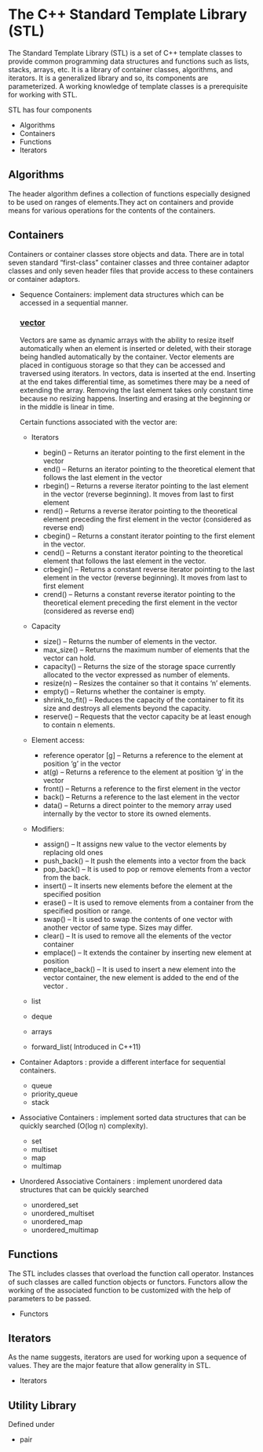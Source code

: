# The C++ Standard Template Library (STL)
The Standard Template Library (STL) is a set of C++ template classes to provide common programming data structures and functions such as lists, stacks, arrays, etc. It is a library of container classes, algorithms, and iterators. It is a generalized library and so, its components are parameterized. A working knowledge of template classes is a prerequisite for working with STL.

STL has four components

* Algorithms
* Containers
* Functions
* Iterators

## Algorithms
The header algorithm defines a collection of functions especially designed to be used on ranges of elements.They act on containers and provide means for various operations for the contents of the containers.

## Containers

Containers or container classes store objects and data. There are in total seven standard “first-class” container classes and three container adaptor classes and only seven header files that provide access to these containers or container adaptors.

* Sequence Containers: implement data structures which can be accessed in a sequential manner.
  ### [vector](Vector.md)
  
  Vectors are same as dynamic arrays with the ability to resize itself automatically when an element is inserted or deleted, with their storage being handled automatically by the container. Vector elements are placed in contiguous storage so that they can be accessed and traversed using iterators. In vectors, data is inserted at the end. Inserting at the end takes differential time, as sometimes there may be a need of extending the array. Removing the last element takes only constant time because no resizing happens. Inserting and erasing at the beginning or in the middle is linear in time.

  Certain functions associated with the vector are:
    * Iterators
        * begin() – Returns an iterator pointing to the first element in the vector
        * end() – Returns an iterator pointing to the theoretical element that follows the last element in the vector
        * rbegin() – Returns a reverse iterator pointing to the last element in the vector (reverse beginning). It moves from last to first element
        * rend() – Returns a reverse iterator pointing to the theoretical element preceding the first element in the vector (considered as reverse end)
        * cbegin() – Returns a constant iterator pointing to the first element in the vector.
        * cend() – Returns a constant iterator pointing to the theoretical element that follows the last element in the vector.
        * crbegin() – Returns a constant reverse iterator pointing to the last element in the vector (reverse beginning). It moves from last to first element
        * crend() – Returns a constant reverse iterator pointing to the theoretical element preceding the first element in the vector (considered as reverse end)

    * Capacity
    
        * size() – Returns the number of elements in the vector.
        * max_size() – Returns the maximum number of elements that the vector can hold.
        * capacity() – Returns the size of the storage space currently allocated to the vector expressed as number of elements.
        * resize(n) – Resizes the container so that it contains ‘n’ elements.
        * empty() – Returns whether the container is empty.
        * shrink_to_fit() – Reduces the capacity of the container to fit its size and destroys all elements beyond the capacity.
        * reserve() – Requests that the vector capacity be at least enough to contain n elements.

    * Element access:

        * reference operator [g] – Returns a reference to the element at position ‘g’ in the vector
        * at(g) – Returns a reference to the element at position ‘g’ in the vector
        * front() – Returns a reference to the first element in the vector
        * back() – Returns a reference to the last element in the vector
        * data() – Returns a direct pointer to the memory array used internally by the vector to store its owned elements.

  * Modifiers:

      * assign() – It assigns new value to the vector elements by replacing old ones
      * push_back() – It push the elements into a vector from the back
      * pop_back() – It is used to pop or remove elements from a vector from the back.
      * insert() – It inserts new elements before the element at the specified position
      * erase() – It is used to remove elements from a container from the specified position or range.
      * swap() – It is used to swap the contents of one vector with another vector of same type. Sizes may differ.
      * clear() – It is used to remove all the elements of the vector container
      * emplace() – It extends the container by inserting new element at position
      * emplace_back() – It is used to insert a new element into the vector container, the new element is added to the end of the vector
.
  
  * list
  * deque
  * arrays
  * forward_list( Introduced in C++11)
* Container Adaptors : provide a different interface for sequential containers.
  * queue
  * priority_queue
  * stack
* Associative Containers : implement sorted data structures that can be quickly searched (O(log n) complexity).
  * set
  * multiset
  * map
  * multimap
* Unordered Associative Containers : implement unordered data structures that can be quickly searched
  * unordered_set 
  * unordered_multiset
  * unordered_map
  * unordered_multimap

## Functions

The STL includes classes that overload the function call operator. Instances of such classes are called function objects or functors. Functors allow the working of the associated function to be customized with the help of parameters to be passed.

* Functors

## Iterators

As the name suggests, iterators are used for working upon a sequence of values. They are the major feature that allow generality in STL.

* Iterators

## Utility Library

Defined under <utility header>

* pair
